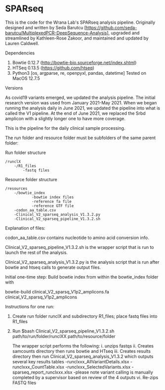 # SPARseq
This is the code for the Wrana Lab's SPARseq analysis pipeline. Originally designed and written by Seda Barutcu [https://github.com/seda-barutcu/MultiplexedPCR-DeepSequence-Analysis], upgraded and streamlined by Kathleen-Rose Zakoor, and maintained and updated by Lauren Caldwell. 

Dependencies
1. Bowtie 0.12.7 (http://bowtie-bio.sourceforge.net/index.shtml)
2. HTSeq 0.13.5 (https://github.com/htseq)
3. Python3 [os, argparse, re, openpyxl, pandas, datetime]
Tested on MacOS 12.7.5


Versions

As covid19 variants emerged, we updated the analysis pipeline. The initial research version was used from January 2021-May 2021. When we began running the analysis daily in June 2021, we updated the pipeline into what is called the V1 pipeline. At the end of June 2021, we replaced the Srbd amplicon with a slightly longer one to have more coverage. 


This is the pipeline for the daily clinical sample processing. 


The run folder and resource folder must be subfolders of the same parent folder:

Run folder structure

	/runclX  
		-/R1_files
			-fastq files

Resource folder structure

	/resources
		-/bowtie_index
				-bowtie index files
				-reference fa file
				-reference GTF file
		-codon_aa_table.csv
		-Clinical_V2_sparseq_analysis_V1.3.2.py
		-Clinical_V2_sparseq_pipeline_V1.3.2.sh

Explanation of files:

codon_aa_table.csv contains nucleotide to amino acid conversion info.

Clinical_V2_sparseq_pipeline_V1.3.2.sh is the wrapper script that is run to launch the rest of the analysis.

Clinical_V2_sparseq_analysis_V1.3.2.py is the analysis script that is run after bowtie and htseq calls to generate output files.


Initial one-time step:
Build bowtie index from within the bowtie_index folder with

bowtie-build clinical_V2_sparsq_V1p2_amplicons.fa clinical_V2_sparsq_V1p2_amplicons

Instructions for one run:

1. Create run folder runclX and subdirectory R1_files; place fastq files into R1_files
2. Run $bash Clinical_V2_sparseq_pipeline_V1.3.2.sh path/to/run/folder/runclXX path/to/resource/folder

   The wrapper script performs the following: 
	i.   unzips fastqs
	ii.  Creates samcounts directory then runs bowtie and HTseq
	iii. Creates results directory then run Clinical_V2_sparseq_analysis_V1.3.2 which outputs several key results tables 
		-runclxxx_AllVariantDetails.xlsx
		-runclxxx_CountTable.xlsx
		-runclxxx_SelectedVariants.xlsx
		-sparseq_report_runclxxx.xlsx
		-please note variant calling is manually completed by a supervisor based on review of the 4 outputs 
	vi.  Re-zips FASTQ files


